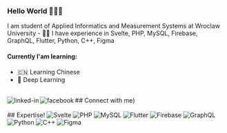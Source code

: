 ### Hello World 🤩🤪🤌
I am student of Applied Informatics and Measurement Systems at Wroclaw University - 👨‍🎓 I have experience in Svelte, PHP, MySQL, Firebase, GraphQL, Flutter, Python, C++, Figma
#### Currently I'am learning:
- 🇨🇳 Learning Chinese
- 🌊 Deep Learning

<br>## Connect with me[<img align="left" alt="linked-in" src="https://img.shields.io/badge/linkedin-%230077B5.svg?&style=for-the-badge&logo=linkedin&logoColor=white" />](https://www.linkedin.com/in/gracjan-ziemia%C5%84ski-321838156)[<img align="left" alt="facebook" src="https://img.shields.io/badge/facebook-%231877F2.svg?&style=for-the-badge&logo=facebook&logoColor=white" />](https://www.facebook.com/alpphatra/))<br>
<br>## Expertise!
![Svelte](https://img.shields.io/badge/svelte-%23f1413d.svg?style=for-the-badge&logo=svelte&logoColor=white)
![PHP](https://img.shields.io/badge/php-%23777BB4.svg?style=for-the-badge&logo=php&logoColor=white)
![MySQL](https://img.shields.io/badge/mysql-%2300f.svg?style=for-the-badge&logo=mysql&logoColor=white)
![Flutter](https://img.shields.io/badge/Flutter-%2302569B.svg?style=for-the-badge&logo=Flutter&logoColor=white)
![Firebase](https://img.shields.io/badge/Firebase-039BE5?style=for-the-badge&logo=Firebase&logoColor=white)
![GraphQL](https://img.shields.io/badge/-GraphQL-E10098?style=for-the-badge&logo=graphql&logoColor=white)
![Python](https://img.shields.io/badge/python-3670A0?style=for-the-badge&logo=python&logoColor=ffdd54)
![C++](https://img.shields.io/badge/c++-%2300599C.svg?style=for-the-badge&logo=c%2B%2B&logoColor=white)
![Figma](https://img.shields.io/badge/figma-%23F24E1E.svg?style=for-the-badge&logo=figma&logoColor=white)
